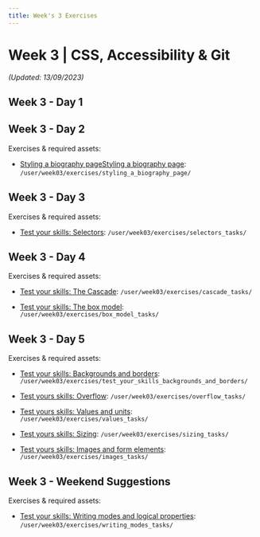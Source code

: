 ```yaml
---
title: Week's 3 Exercises
---
```


# Week 3 | CSS, Accessibility & Git

_(Updated: 13/09/2023)_

## Week 3 - Day 1
## Week 3 - Day 2

  Exercises & required assets:

  - [Styling a biography pageStyling a biography page](../../../curriculum/week03/exercises/styling_a_biography_page/README.md): `/user/week03/exercises/styling_a_biography_page/`

## Week 3 - Day 3

  Exercises & required assets:

  - [Test your skills: Selectors](../../../curriculum/week03/exercises/selectors_tasks/README.md): `/user/week03/exercises/selectors_tasks/`

## Week 3 - Day 4

  Exercises & required assets:

  - [Test your skills: The Cascade](../../../curriculum/week03/exercises/cascade_tasks/README.md): `/user/week03/exercises/cascade_tasks/`

  - [Test your skills: The box model](../../../curriculum/week03/exercises/box_model_tasks/README.md): `/user/week03/exercises/box_model_tasks/`

## Week 3 - Day 5

  Exercises & required assets:

  - [Test your skills: Backgrounds and borders](../../../curriculum/week03/exercises/test_your_skills_backgrounds_and_borders/README.md): `/user/week03/exercises/test_your_skills_backgrounds_and_borders/`

  - [Test yours skills: Overflow](../../../curriculum/week03/exercises/overflow_tasks/README.md): `/user/week03/exercises/overflow_tasks/`

  - [Test yours skills: Values and units](../../../curriculum/week03/exercises/values_tasks/README.md): `/user/week03/exercises/values_tasks/`

  - [Test yours skills: Sizing](../../../curriculum/week03/exercises/sizing_tasks/README.md): `/user/week03/exercises/sizing_tasks/`

  - [Test yours skills: Images and form elements](../../../curriculum/week03/exercises/images_tasks/README.md): `/user/week03/exercises/images_tasks/`

  ## Week 3 - Weekend Suggestions

  Exercises & required assets:

  - [Test your skills: Writing modes and logical properties](../../../curriculum/week03/exercises/writing_modes_tasks/README.md): `/user/week03/exercises/writing_modes_tasks/`
